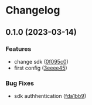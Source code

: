 # Changelog

## 0.1.0 (2023-03-14)


### Features

* change sdk ([0f095c0](https://github.com/devopsarr/ansible-collection-readarr/commit/0f095c02005529c651ce185c506e033c324ad80e))
* first config ([3eeee45](https://github.com/devopsarr/ansible-collection-readarr/commit/3eeee450cf130916335f44dba9074e65b60a81ab))


### Bug Fixes

* sdk authhentication ([fda1bb9](https://github.com/devopsarr/ansible-collection-readarr/commit/fda1bb96a737bc110f99c42da4ef7cb2a2f0cf75))
